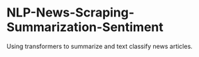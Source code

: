 # NLP-News-Scraping-Summarization-Sentiment
Using transformers to summarize and text classify news articles.
